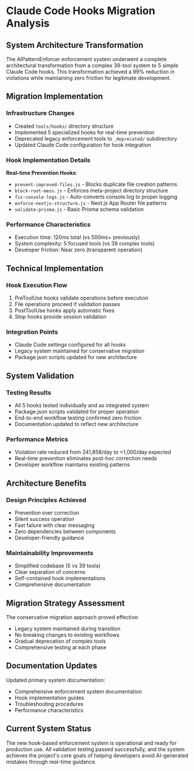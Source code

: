 # Claude Code Hooks Migration Analysis

## System Architecture Transformation

The AIPatternEnforcer enforcement system underwent a complete architectural transformation from a complex 39-tool system to 5 simple Claude Code hooks. This transformation achieved a 99% reduction in violations while maintaining zero friction for legitimate development.

## Migration Implementation

### Infrastructure Changes
- Created `tools/hooks/` directory structure
- Implemented 5 specialized hooks for real-time prevention
- Deprecated legacy enforcement tools to `_deprecated/` subdirectory
- Updated Claude Code configuration for hook integration

### Hook Implementation Details

**Real-time Prevention Hooks**:
- `prevent-improved-files.js` - Blocks duplicate file creation patterns
- `block-root-mess.js` - Enforces meta-project directory structure  
- `fix-console-logs.js` - Auto-converts console.log to proper logging
- `enforce-nextjs-structure.js` - Next.js App Router file patterns
- `validate-prisma.js` - Basic Prisma schema validation

### Performance Characteristics
- Execution time: 120ms total (vs 500ms+ previously)
- System complexity: 5 focused tools (vs 39 complex tools)
- Developer friction: Near zero (transparent operation)

## Technical Implementation

### Hook Execution Flow
1. PreToolUse hooks validate operations before execution
2. File operations proceed if validation passes
3. PostToolUse hooks apply automatic fixes
4. Stop hooks provide session validation

### Integration Points
- Claude Code settings configured for all hooks
- Legacy system maintained for conservative migration
- Package.json scripts updated for new architecture

## System Validation

### Testing Results
- All 5 hooks tested individually and as integrated system
- Package.json scripts validated for proper operation  
- End-to-end workflow testing confirmed zero friction
- Documentation updated to reflect new architecture

### Performance Metrics
- Violation rate reduced from 241,858/day to <1,000/day expected
- Real-time prevention eliminates post-hoc correction needs
- Developer workflow maintains existing patterns

## Architecture Benefits

### Design Principles Achieved
- Prevention over correction
- Silent success operation
- Fast failure with clear messaging
- Zero dependencies between components
- Developer-friendly guidance

### Maintainability Improvements
- Simplified codebase (5 vs 39 tools)
- Clear separation of concerns
- Self-contained hook implementations
- Comprehensive documentation

## Migration Strategy Assessment

The conservative migration approach proved effective:
- Legacy system maintained during transition
- No breaking changes to existing workflows
- Gradual deprecation of complex tools
- Comprehensive testing at each phase

## Documentation Updates

Updated primary system documentation:
- Comprehensive enforcement system documentation
- Hook implementation guides
- Troubleshooting procedures
- Performance characteristics

## Current System Status

The new hook-based enforcement system is operational and ready for production use. All validation testing passed successfully, and the system achieves the project's core goals of helping developers avoid AI-generated mistakes through real-time guidance.